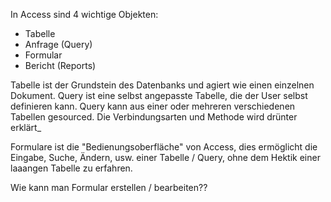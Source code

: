 In Access sind 4 wichtige Objekten:
- Tabelle
- Anfrage (Query)
- Formular
- Bericht (Reports)

Tabelle ist der Grundstein des Datenbanks und agiert wie einen einzelnen Dokument. Query ist eine selbst angepasste Tabelle, die der User selbst definieren kann. Query kann aus einer oder mehreren verschiedenen Tabellen gesourced. Die Verbindungsarten und Methode wird drünter erklärt_

Formulare ist die "Bedienungsoberfläche" von Access, dies ermöglicht die Eingabe, Suche, Ändern, usw. einer Tabelle / Query, ohne dem Hektik einer laaangen Tabelle zu erfahren. 

Wie kann man Formular erstellen / bearbeiten??
